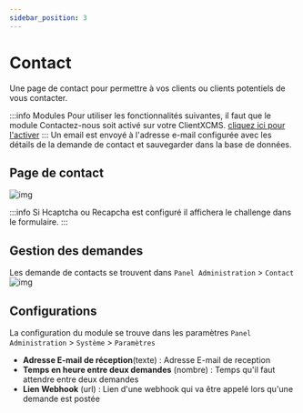 ```yaml
---
sidebar_position: 3
---
```


# Contact

Une page de contact pour permettre à vos clients ou clients potentiels de vous contacter.

:::info Modules
Pour utiliser les fonctionnalités suivantes, il faut que le module Contactez-nous soit activé sur votre ClientXCMS. [cliquez ici pour l'activer](../modules.md)
:::
Un email est envoyé à l'adresse e-mail configurée avec les détails de la demande de contact et sauvegarder dans la base de données.
## Page de contact
![img](https://media.discordapp.net/attachments/475073153509490689/1041052793533890630/image.png)

:::info
Si Hcaptcha ou Recapcha est configuré il affichera le challenge dans le formulaire.
:::
## Gestion des demandes
Les demande de contacts se trouvent dans `Panel Administration` > `Contact`
![img](https://media.discordapp.net/attachments/475073153509490689/1041053179334369331/image.png)

## Configurations
La configuration du module se trouve dans les paramètres `Panel Administration` > `Système` > `Paramètres`
- **Adresse E-mail de réception**(texte) : Adresse E-mail de reception
- **Temps en heure entre deux demandes** (nombre) : Temps qu'il faut attendre entre deux demandes
- **Lien Webhook** (url) : Lien d'une webhook qui va être appelé lors qu'une demande est postée